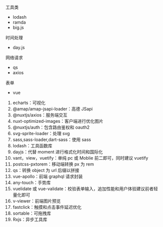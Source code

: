 工具类

- lodash
- ramda
- big.js

时间处理

- day.js

网络请求

- qs
- axios

表单

- vue

1. echarts：可视化
2. @amap/amap-jsapi-loader：高德 JSapi
3. @nuxtjs/axios：服务端交互
4. nuxt-optimized-images：客户端进行优化图片
5. @nuxtjs/auth：包含路由鉴权和 oauth2
6. svg-sprite-loader：处理 svg
7. sass,sass-loader,dart-sass：使用 sass
8. lodash：工具函数库
9. dayjs：代替 moment 进行格式化时间和国际化
10. vant，view，vuetify：单纯 pc 或 Moblie 前二即可，同时建议 vuetify
11. postcss-pxtorem：移动端转换 px 为 rem
12. qs：转换 object 为 url 后缀以拼接
13. vue-apollo：前端 graphql 请求封装
14. any-touch：手势库
15. vuelidate 或 vue-validate：校验表单输入，追加性能和用户体验建议前者轻量化即可
16. v-viewer：前端图片预览
17. fastclick：触摸和点击事件延迟优化
18. sortable：可拖拽库
19. Rxjs：异步工具库
